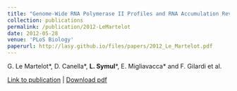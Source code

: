 ```yaml
---
title: "Genome-Wide RNA Polymerase II Profiles and RNA Accumulation Reveal Kinetics of Transcription and Associated Epigenetic Changes During Diurnal Cycles"
collection: publications
permalink: /publication/2012-LeMartelot
date: 2012-05-28
venue: 'PLoS Biology'
paperurl: http://lasy.github.io/files/papers/2012_Le_Martelot.pdf
---
```

G. Le Martelot\*, D. Canella\*, __L. Symul__\*, E. Migliavacca\* and F. Gilardi et al.

[Link to publication](https://journals.plos.org/plosbiology/article/info%3Adoi%2F10.1371%2Fjournal.pbio.1001442) |
[Download pdf](http://lasy.github.io/files/2012_Le_Martelot.pdf)

